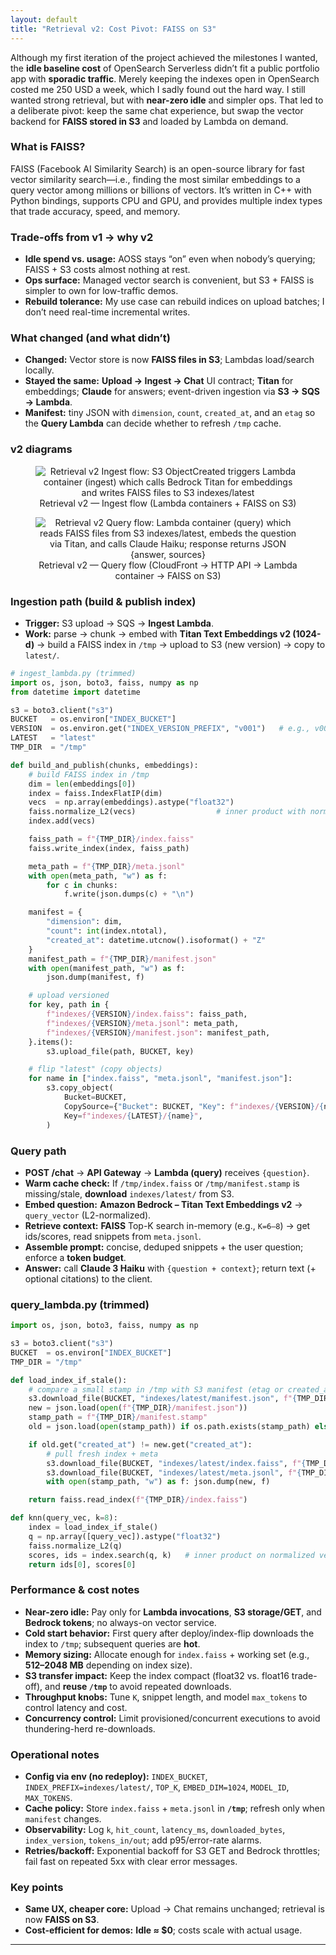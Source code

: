 ```yaml
---
layout: default
title: "Retrieval v2: Cost Pivot: FAISS on S3"
---
```


Although my first iteration of the project achieved the milestones I wanted, the **idle baseline cost** of OpenSearch Serverless didn’t fit a public portfolio app with **sporadic traffic**. Merely keeping the indexes open in OpenSearch costed me 250 USD a week, which I sadly found out the hard way. I still wanted strong retrieval, but with **near-zero idle** and simpler ops. That led to a deliberate pivot: keep the same chat experience, but swap the vector backend for **FAISS stored in S3** and loaded by Lambda on demand.

### What is FAISS?
FAISS (Facebook AI Similarity Search) is an open-source library for fast vector similarity search—i.e., finding the most similar embeddings to a query vector among millions or billions of vectors. It’s written in C++ with Python bindings, supports CPU and GPU, and provides multiple index types that trade accuracy, speed, and memory.

### Trade-offs from v1 → why v2
- **Idle spend vs. usage:** AOSS stays “on” even when nobody’s querying; FAISS + S3 costs almost nothing at rest.
- **Ops surface:** Managed vector search is convenient, but S3 + FAISS is simpler to own for low-traffic demos.
- **Rebuild tolerance:** My use case can rebuild indices on upload batches; I don’t need real-time incremental writes.

### What changed (and what didn’t)
- **Changed:** Vector store is now **FAISS files in S3**; Lambdas load/search locally.
- **Stayed the same:** **Upload → Ingest → Chat** UI contract; **Titan** for embeddings; **Claude** for answers; event-driven ingestion via **S3 → SQS → Lambda**.
- **Manifest:** tiny JSON with `dimension`, `count`, `created_at`, and an `etag` so the **Query Lambda** can decide whether to refresh `/tmp` cache.

### v2 diagrams
<div align="center">
  <figure class="figure-center">
    <img src="{{ '/assets/images/updated-ingest-flow.png' | relative_url }}" alt="Retrieval v2 Ingest flow: S3 ObjectCreated triggers Lambda container (ingest) which calls Bedrock Titan for embeddings and writes FAISS files to S3 indexes/latest" />
    <figcaption>Retrieval v2 — Ingest flow (Lambda containers + FAISS on S3)</figcaption>
  </figure>
</div>

<div align="center">
  <figure class="figure-center">
    <img src="{{ '/assets/images/updated-query-flow.png' | relative_url }}" alt="Retrieval v2 Query flow: Lambda container (query) which reads FAISS files from S3 indexes/latest, embeds the question via Titan, and calls Claude Haiku; response returns JSON {answer, sources}" />
    <figcaption>Retrieval v2 — Query flow (CloudFront → HTTP API → Lambda container → FAISS on S3)</figcaption>
  </figure>
</div>


### Ingestion path (build & publish index)
- **Trigger:** S3 upload → SQS → **Ingest Lambda**.
- **Work:** parse → chunk → embed with **Titan Text Embeddings v2 (1024-d)** → build a FAISS index in `/tmp` → upload to S3 (new version) → copy to `latest/`.

```python
# ingest_lambda.py (trimmed)
import os, json, boto3, faiss, numpy as np
from datetime import datetime

s3 = boto3.client("s3")
BUCKET   = os.environ["INDEX_BUCKET"]
VERSION  = os.environ.get("INDEX_VERSION_PREFIX", "v001")   # e.g., v003 when publishing
LATEST   = "latest"
TMP_DIR  = "/tmp"

def build_and_publish(chunks, embeddings):
    # build FAISS index in /tmp
    dim = len(embeddings[0])
    index = faiss.IndexFlatIP(dim)
    vecs  = np.array(embeddings).astype("float32")
    faiss.normalize_L2(vecs)                  # inner product with normalized vectors ≈ cosine
    index.add(vecs)

    faiss_path = f"{TMP_DIR}/index.faiss"
    faiss.write_index(index, faiss_path)

    meta_path = f"{TMP_DIR}/meta.jsonl"
    with open(meta_path, "w") as f:
        for c in chunks:
            f.write(json.dumps(c) + "\n")

    manifest = {
        "dimension": dim,
        "count": int(index.ntotal),
        "created_at": datetime.utcnow().isoformat() + "Z"
    }
    manifest_path = f"{TMP_DIR}/manifest.json"
    with open(manifest_path, "w") as f:
        json.dump(manifest, f)

    # upload versioned
    for key, path in {
        f"indexes/{VERSION}/index.faiss": faiss_path,
        f"indexes/{VERSION}/meta.jsonl": meta_path,
        f"indexes/{VERSION}/manifest.json": manifest_path,
    }.items():
        s3.upload_file(path, BUCKET, key)

    # flip "latest" (copy objects)
    for name in ["index.faiss", "meta.jsonl", "manifest.json"]:
        s3.copy_object(
            Bucket=BUCKET,
            CopySource={"Bucket": BUCKET, "Key": f"indexes/{VERSION}/{name}"},
            Key=f"indexes/{LATEST}/{name}",
        )
```

### Query path
- **POST /chat** → **API Gateway** → **Lambda (query)** receives `{question}`.
- **Warm cache check:** If `/tmp/index.faiss` or `/tmp/manifest.stamp` is missing/stale, **download** `indexes/latest/` from S3.
- **Embed question:** **Amazon Bedrock – Titan Text Embeddings v2** → `query_vector` (L2-normalized).
- **Retrieve context:** **FAISS** Top-K search in-memory (e.g., `K=6–8`) → get ids/scores, read snippets from `meta.jsonl`.
- **Assemble prompt:** concise, deduped snippets + the user question; enforce a **token budget**.
- **Answer:** call **Claude 3 Haiku** with `{question + context}`; return text (+ optional citations) to the client.

### query_lambda.py (trimmed)

```python
import os, json, boto3, faiss, numpy as np

s3 = boto3.client("s3")
BUCKET  = os.environ["INDEX_BUCKET"]
TMP_DIR = "/tmp"

def load_index_if_stale():
    # compare a small stamp in /tmp with S3 manifest (etag or created_at)
    s3.download_file(BUCKET, "indexes/latest/manifest.json", f"{TMP_DIR}/manifest.json")
    new = json.load(open(f"{TMP_DIR}/manifest.json"))
    stamp_path = f"{TMP_DIR}/manifest.stamp"
    old = json.load(open(stamp_path)) if os.path.exists(stamp_path) else {}

    if old.get("created_at") != new.get("created_at"):
        # pull fresh index + meta
        s3.download_file(BUCKET, "indexes/latest/index.faiss", f"{TMP_DIR}/index.faiss")
        s3.download_file(BUCKET, "indexes/latest/meta.jsonl", f"{TMP_DIR}/meta.jsonl")
        with open(stamp_path, "w") as f: json.dump(new, f)

    return faiss.read_index(f"{TMP_DIR}/index.faiss")

def knn(query_vec, k=8):
    index = load_index_if_stale()
    q = np.array([query_vec]).astype("float32")
    faiss.normalize_L2(q)
    scores, ids = index.search(q, k)   # inner product on normalized vectors
    return ids[0], scores[0]
```

### Performance & cost notes
- **Near-zero idle:** Pay only for **Lambda invocations**, **S3 storage/GET**, and **Bedrock tokens**; no always-on vector service.
- **Cold start behavior:** First query after deploy/index-flip downloads the index to `/tmp`; subsequent queries are **hot**.
- **Memory sizing:** Allocate enough for `index.faiss` + working set (e.g., **512–2048 MB** depending on index size).
- **S3 transfer impact:** Keep the index compact (float32 vs. float16 trade-off), and **reuse `/tmp`** to avoid repeated downloads.
- **Throughput knobs:** Tune `K`, snippet length, and model `max_tokens` to control latency and cost.
- **Concurrency control:** Limit provisioned/concurrent executions to avoid thundering-herd re-downloads.

### Operational notes
- **Config via env (no redeploy):** `INDEX_BUCKET`, `INDEX_PREFIX=indexes/latest/`, `TOP_K`, `EMBED_DIM=1024`, `MODEL_ID`, `MAX_TOKENS`.
- **Cache policy:** Store `index.faiss` + `meta.jsonl` in **`/tmp`**; refresh only when `manifest` changes.
- **Observability:** Log `k`, `hit_count`, `latency_ms`, `downloaded_bytes`, `index_version`, `tokens_in/out`; add p95/error-rate alarms.
- **Retries/backoff:** Exponential backoff for S3 GET and Bedrock throttles; fail fast on repeated 5xx with clear error messages.

### Key points
- **Same UX, cheaper core:** Upload → Chat remains unchanged; retrieval is now **FAISS on S3**.
- **Cost-efficient for demos:** **Idle ≈ $0**; costs scale with actual usage.

---
